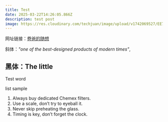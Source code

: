 ```yaml
---
title: Test
date: 2025-03-22T14:26:05.866Z
description: test post
image: https://res.cloudinary.com/techjuan/image/upload/v1742069527/EE732B80-823F-4DF6-8D11-5E09B065D324_2025-03-15_at_21.11.52_vojzi4.jpg
---
```

网址链接：[卷爸的随想](https://tech.juan-cool.com)[](https://tech.juan-cool.com)

 斜体：*"one of the best-designed products of modern times"*, 

## 黑体：The little

Test word 

list sample

1. Always buy dedicated Chemex filters.
2. Use a scale, don’t try to eyeball it.
3. Never skip preheating the glass.
4. Timing is key, don’t forget the clock.